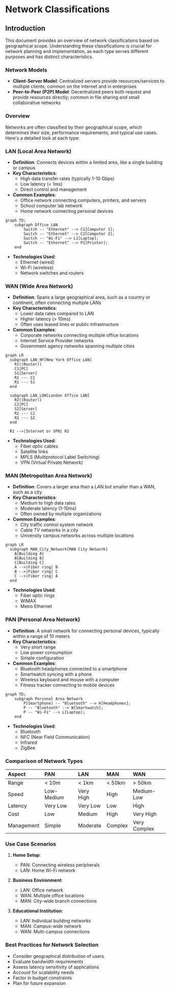 # Network Classifications

## Introduction
This document provides an overview of network classifications based on geographical scope. Understanding these classifications is crucial for network planning and implementation, as each type serves different purposes and has distinct characteristics.

### Network Models
- **Client-Server Model**: Centralized servers provide resources/services to multiple clients; common on the internet and in enterprises
- **Peer-to-Peer (P2P) Model**: Decentralized peers both request and provide resources directly; common in file sharing and small collaborative networks

### Overview
Networks are often classified by their geographical scope, which determines their size, performance requirements, and typical use cases. Here's a detailed look at each type:

### LAN (Local Area Network)
- **Definition**: Connects devices within a limited area, like a single building or campus
- **Key Characteristics**:
  - High data transfer rates (typically 1-10 Gbps)
  - Low latency (< 1ms)
  - Direct control and management
- **Common Examples**:
  - Office network connecting computers, printers, and servers
  - School computer lab network
  - Home network connecting personal devices

```mermaid
graph TD;
    subgraph Office LAN
        Switch -- "Ethernet" --> C1[Computer 1];
        Switch -- "Ethernet" --> C2[Computer 2];
        Switch -- "Wi-Fi" --> L1[Laptop];
        Switch -- "Ethernet" --> P1[Printer];
    end
```

- **Technologies Used**:
  - Ethernet (wired)
  - Wi-Fi (wireless)
  - Network switches and routers

### WAN (Wide Area Network)
- **Definition**: Spans a large geographical area, such as a country or continent, often connecting multiple LANs
- **Key Characteristics**:
  - Lower data rates compared to LAN
  - Higher latency (> 10ms)
  - Often uses leased lines or public infrastructure
- **Common Examples**:
  - Corporate networks connecting multiple office locations
  - Internet Service Provider networks
  - Government agency networks spanning multiple cities

```mermaid
graph LR
  subgraph LAN_NY[New York Office LAN]
    R1((Router))
    C1[PC]
    S1[Server]
    R1 --- C1
    R1 --- S1
  end

  subgraph LAN_LON[London Office LAN]
    R2((Router))
    C2[PC]
    S2[Server]
    R2 --- C2
    R2 --- S2
  end

  R1 -->|Internet or VPN| R2
```

- **Technologies Used**:
  - Fiber optic cables
  - Satellite links
  - MPLS (Multiprotocol Label Switching)
  - VPN (Virtual Private Network)

### MAN (Metropolitan Area Network)
- **Definition**: Covers a larger area than a LAN but smaller than a WAN, such as a city
- **Key Characteristics**:
  - Medium to high data rates
  - Moderate latency (1-10ms)
  - Often owned by multiple organizations
- **Common Examples**:
  - City traffic control system network
  - Cable TV networks in a city
  - University campus networks across multiple locations

```mermaid
graph LR
  subgraph MAN_City_Network[MAN City Network]
    A[Building A]
    B[Building B]
    C[Building C]
    A -->|Fiber ring| B
    B -->|Fiber ring| C
    C -->|Fiber ring| A
  end
```

- **Technologies Used**:
  - Fiber optic rings
  - WiMAX
  - Metro Ethernet

### PAN (Personal Area Network)
- **Definition**: A small network for connecting personal devices, typically within a range of 10 meters
- **Key Characteristics**:
  - Very short range
  - Low power consumption
  - Simple configuration
- **Common Examples**:
  - Bluetooth headphones connected to a smartphone
  - Smartwatch syncing with a phone
  - Wireless keyboard and mouse with a computer
  - Fitness tracker connecting to mobile devices

```mermaid
graph TD;
    subgraph Personal Area Network
        P[Smartphone] -- "Bluetooth" --> H[Headphones];
        P -- "Bluetooth" --> W[Smartwatch];
        P -- "Wi-Fi" --> L[Laptop];
    end
```

- **Technologies Used**:
  - Bluetooth
  - NFC (Near Field Communication)
  - Infrared
  - ZigBee

### Comparison of Network Types

| Aspect | PAN | LAN | MAN | WAN |
|:-------|:----|:----|:----|:----|
| Range | < 10m | < 1km | < 50km | > 50km |
| Speed | Low-Medium | Very High | High | Medium-Low |
| Latency | Very Low | Very Low | Low | High |
| Cost | Low | Medium | High | Very High |
| Management | Simple | Moderate | Complex | Very Complex |

### Use Case Scenarios
1. **Home Setup**:
   - PAN: Connecting wireless peripherals
   - LAN: Home Wi-Fi network

2. **Business Environment**:
   - LAN: Office network
   - WAN: Multiple office locations
   - MAN: City-wide branch connections

3. **Educational Institution**:
   - LAN: Individual building networks
   - MAN: Campus-wide network
   - WAN: Multi-campus connections

### Best Practices for Network Selection
- Consider geographical distribution of users
- Evaluate bandwidth requirements
- Assess latency sensitivity of applications
- Account for scalability needs
- Factor in budget constraints
- Plan for future expansion
